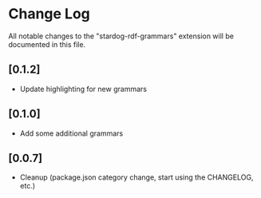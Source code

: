# Change Log
All notable changes to the "stardog-rdf-grammars" extension will be documented in this file.

## [0.1.2]
- Update highlighting for new grammars

## [0.1.0]
- Add some additional grammars

## [0.0.7]
- Cleanup (package.json category change, start using the CHANGELOG, etc.)
